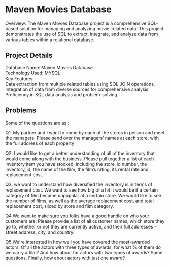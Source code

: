 
#  Maven Movies Database
Overview: The Maven Movies Database project is a comprehensive SQL-based solution for managing and analyzing movie-related data. This project demonstrates the use of SQL to extract, integrate, and analyze data from various tables within a relational database.
 


## Project Details
Database Name: Maven Movies Database   
Technology Used: MYSQL  
Key Features:  
Data extraction from multiple related tables using SQL JOIN operations.  
Integration of data from diverse sources for comprehensive analysis.        
Proficiency in SQL data analysis and problem-solving.
## Problems
Some of the questions are as :

Q1. My partner and I want to come by each of the stores in person and meet the managers. 
Please send over the managers’ names at each store, with the full address 
of each property

Q2. I would like to get a better understanding of all of the inventory that would come along with the business. 
Please pull together a list of each inventory item you have stocked, including the store_id number, 
the inventory_id, the name of the film, the film’s rating, its rental rate and replacement cost. 

Q3. we want to understand how diversified the inventory is in terms of replacement cost. We want to 
see how big of a hit it would be if a certain category of film became unpopular at a certain store.
We would like to see the number of films, as well as the average replacement cost, and total replacement cost, 
sliced by store and film category. 

Q4.We want to make sure you folks have a good handle on who your customers are. Please provide a list 
of all customer names, which store they go to, whether or not they are currently active, 
and their full addresses – street address, city, and country. 

Q5.We're interested in how well you have covered the most-awarded actors. 
Of all the actors with three types of awards, for what % of them do we carry a film?
And how about for actors with two types of awards? Same questions. 
Finally, how about actors with just one award? 
